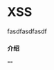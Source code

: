 # XSS
fasdfasdfasdf
#### 介绍

"<script>alert("HelloWord")</script>"

<script>alert("HelloWord")</script>

